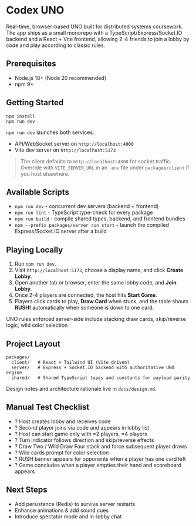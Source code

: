 # Codex UNO

Real-time, browser-based UNO built for distributed systems coursework. The app ships as a small monorepo with a TypeScript/Express/Socket.IO backend and a React + Vite frontend, allowing 2-4 friends to join a lobby by code and play according to classic rules.

## Prerequisites
- Node.js 18+ (Node 20 recommended)
- npm 9+

## Getting Started

```
npm install
npm run dev
```

`npm run dev` launches both services:
- API/WebSocket server on `http://localhost:4000`
- Vite dev server on `http://localhost:5173`

> The client defaults to `http://localhost:4000` for socket traffic. Override with `VITE_SERVER_URL` in an `.env` file under `packages/client` if you host elsewhere.

## Available Scripts

- `npm run dev` - concurrent dev servers (backend + frontend)
- `npm run lint` - TypeScript type-check for every package
- `npm run build` - compile shared types, backend, and frontend bundles
- `npm --prefix packages/server run start` - launch the compiled Express/Socket.IO server after a build

## Playing Locally
1. Run `npm run dev`.
2. Visit `http://localhost:5173`, choose a display name, and click **Create Lobby**.
3. Open another tab or browser, enter the same lobby code, and **Join Lobby**.
4. Once 2-4 players are connected, the host hits **Start Game**.
5. Players click cards to play, **Draw Card** when stuck, and the table shouts **RUSH!** automatically when someone is down to one card.

UNO rules enforced server-side include stacking draw cards, skip/reverse logic, wild color selection

## Project Layout

```
packages/
  client/   # React + Tailwind UI (Vite driven)
  server/   # Express + Socket.IO backend with authoritative UNO engine
  shared/   # Shared TypeScript types and constants for payload parity
```

Design notes and architecture rationale live in `docs/design.md`.

## Manual Test Checklist
- ? Host creates lobby and receives code
- ? Second player joins via code and appears in lobby list
- ? Host can start game only with =2 players, =4 players
- ? Turn indicator follows direction and skip/reverse effects
- ? Draw Two / Wild Draw Four stack and force subsequent player draws
- ? Wild cards prompt for color selection
- ? RUSH banner appears for opponents when a player has one card left
- ? Game concludes when a player empties their hand and scoreboard appears

## Next Steps
- Add persistence (Redis) to survive server restarts
- Enhance animations & add sound cues
- Introduce spectator mode and in-lobby chat
